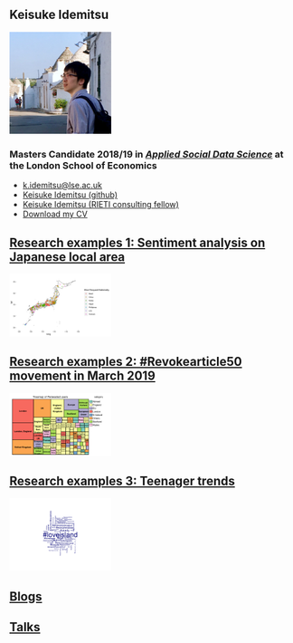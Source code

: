 ## Keisuke Idemitsu

<img src="./img/avatar.JPG" width="180px">

### Masters Candidate 2018/19 in [*Applied Social Data Science*](http://www.lse.ac.uk/Methodology/Study/MSc-Applied-Social-Data-Science "ASDS") at the London School of Economics

  - [k.idemitsu@lse.ac.uk](mailto:k.idemitsu@lse.ac.uk "email")
  - [Keisuke Idemitsu (github)](http://www.github.com/lightsystems/ "Github page")
  - [Keisuke Idemitsu (RIETI consulting fellow)](https://www.rieti.go.jp/users/idemitsu-keisuke/index_en.html "RIETI page")
  - [Download my CV](http://lightsystems.github.io/k_idemitsu/static/CV_IDEMITSU.pdf "CV download")

## [Research examples 1: Sentiment analysis on Japanese local area](http://lightsystems.github.io/k_idemitsu/research/LocalJapan.html "Research 1")
<img src="./img/00001d.png" width="180px">

## [Research examples 2: #Revokearticle50 movement in March 2019](http://lightsystems.github.io/k_idemitsu/research/50revoke.html "Research 2")
<img src="./img/00003c.png" width="180px">

## [Research examples 3: Teenager trends](http://lightsystems.github.io/k_idemitsu/research/teenagers.html "Research 3")
<img src="./img/00002b.png" width="180px">

## [Blogs](http://lightsystems.github.io/k_idemitsu/blogs/agilehr-community.html "Blogs")

## [Talks](http://lightsystems.github.io/k_idemitsu/talks.html "Talks")
